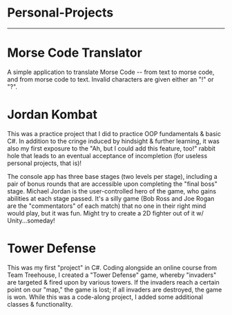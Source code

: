 # Personal-Projects
_________________________________


# Morse Code Translator

A simple application to translate Morse Code -- from text to morse code, and from morse code to text. Invalid characters are given either an "!" or "?".

# Jordan Kombat

This was a practice project that I did to practice OOP fundamentals & basic C#.  In addition to the cringe induced by hindsight & further learning, it was also my first exposure to the "Ah, but I could add this feature, too!" rabbit hole that leads to an eventual acceptance of incompletion (for useless personal projects, that is)!

The console app has three base stages (two levels per stage), including a pair of bonus rounds that are accessible upon completing the "final boss" stage. Michael Jordan is the user-controlled hero of the game, who gains abilities at each stage passed.  It's a silly game (Bob Ross and Joe Rogan are the "commentators" of each match) that no one in their right mind would play, but it was fun.  Might try to create a 2D fighter out of it w/ Unity...someday!

# Tower Defense

This was my first "project" in C#.  Coding alongside an online course from Team Treehouse, I created a "Tower Defense" game, whereby "invaders" are targeted & fired upon by various towers.  If the invaders reach a certain point on our "map," the game is lost; if all invaders are destroyed, the game is won.  While this was a code-along project, I added some additional classes & functionality.
